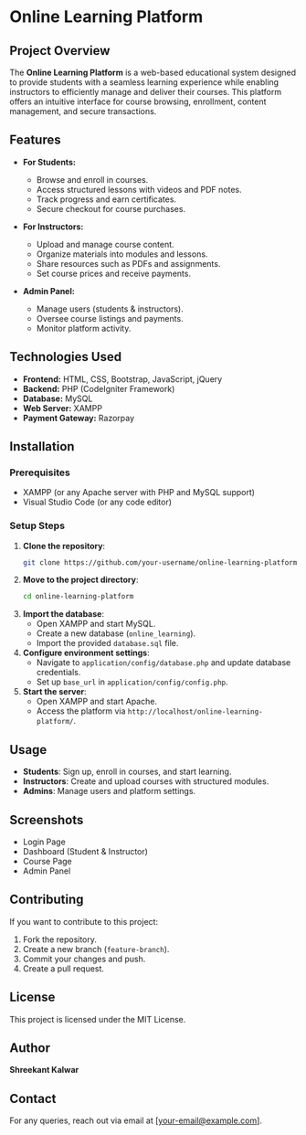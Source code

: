 # Online Learning Platform

## Project Overview

The **Online Learning Platform** is a web-based educational system designed to provide students with a seamless learning experience while enabling instructors to efficiently manage and deliver their courses. This platform offers an intuitive interface for course browsing, enrollment, content management, and secure transactions.

## Features

- **For Students:**

  - Browse and enroll in courses.
  - Access structured lessons with videos and PDF notes.
  - Track progress and earn certificates.
  - Secure checkout for course purchases.

- **For Instructors:**

  - Upload and manage course content.
  - Organize materials into modules and lessons.
  - Share resources such as PDFs and assignments.
  - Set course prices and receive payments.

- **Admin Panel:**

  - Manage users (students & instructors).
  - Oversee course listings and payments.
  - Monitor platform activity.

## Technologies Used

- **Frontend:** HTML, CSS, Bootstrap, JavaScript, jQuery
- **Backend:** PHP (CodeIgniter Framework)
- **Database:** MySQL
- **Web Server:** XAMPP
- **Payment Gateway:** Razorpay

## Installation

### Prerequisites

- XAMPP (or any Apache server with PHP and MySQL support)
- Visual Studio Code (or any code editor)

### Setup Steps

1. **Clone the repository**:
   ```bash
   git clone https://github.com/your-username/online-learning-platform.git
   ```
2. **Move to the project directory**:
   ```bash
   cd online-learning-platform
   ```
3. **Import the database**:
   - Open XAMPP and start MySQL.
   - Create a new database (`online_learning`).
   - Import the provided `database.sql` file.
4. **Configure environment settings**:
   - Navigate to `application/config/database.php` and update database credentials.
   - Set up `base_url` in `application/config/config.php`.
5. **Start the server**:
   - Open XAMPP and start Apache.
   - Access the platform via `http://localhost/online-learning-platform/`.

## Usage

- **Students**: Sign up, enroll in courses, and start learning.
- **Instructors**: Create and upload courses with structured modules.
- **Admins**: Manage users and platform settings.

## Screenshots

- Login Page
- Dashboard (Student & Instructor)
- Course Page
- Admin Panel

## Contributing

If you want to contribute to this project:

1. Fork the repository.
2. Create a new branch (`feature-branch`).
3. Commit your changes and push.
4. Create a pull request.

## License

This project is licensed under the MIT License.

## Author

**Shreekant Kalwar**

## Contact

For any queries, reach out via email at [your-email@example.com].
